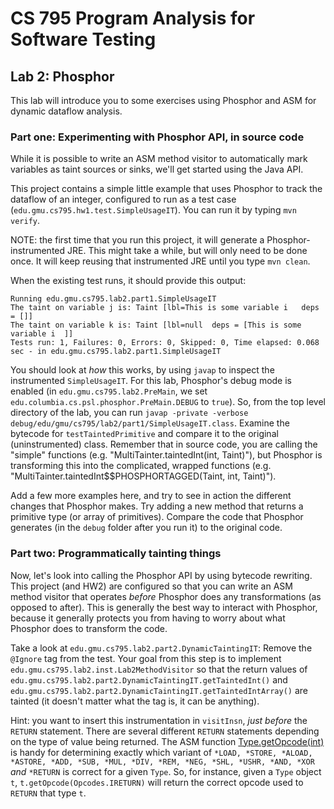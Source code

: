 # CS 795 Program Analysis for Software Testing
## Lab 2: Phosphor

This lab will introduce you to some exercises using Phosphor and ASM for dynamic dataflow analysis.

### Part one: Experimenting with Phosphor API, in source code
While it is possible to write an ASM method visitor to automatically mark variables as taint sources or sinks, we'll get started using the Java API.

This project contains a simple little example that uses Phosphor to track the dataflow of an integer, configured to run as a test case (`edu.gmu.cs795.hw1.test.SimpleUsageIT`). You can run it by typing `mvn verify`.

NOTE: the first time that you run this project, it will generate a Phosphor-instrumented JRE. This might take a while, but will only need to be done once. It will keep reusing that instrumented JRE until you type `mvn clean`.

When the existing test runs, it should provide this output:
```
Running edu.gmu.cs795.lab2.part1.SimpleUsageIT
The taint on variable j is: Taint [lbl=This is some variable i   deps = []]
The taint on variable k is: Taint [lbl=null  deps = [This is some variable i  ]]
Tests run: 1, Failures: 0, Errors: 0, Skipped: 0, Time elapsed: 0.068 sec - in edu.gmu.cs795.lab2.part1.SimpleUsageIT
```

You should look at _how_ this works, by using `javap` to inspect the instrumented `SimpleUsageIT`. For this lab, Phosphor's debug mode is enabled (in `edu.gmu.cs795.lab2.PreMain`, we set `edu.columbia.cs.psl.phosphor.PreMain.DEBUG` to `true`). So, from the top level directory of the lab, you can run `javap -private -verbose debug/edu/gmu/cs795/lab2/part1/SimpleUsageIT.class`. Examine the bytecode for `testTaintedPrimitive` and compare it to the original (uninstrumented) class. Remember that in source code, you are calling the "simple" functions (e.g. "MultiTainter.taintedInt(int, Taint)"), but Phosphor is transforming this into the complicated, wrapped functions (e.g. "MultiTainter.taintedInt$$PHOSPHORTAGGED(Taint, int, Taint)").

Add a few more examples here, and try to see in action the different changes that Phosphor makes. Try adding a new method that returns a primitive type (or array of primitives). Compare the code that Phosphor generates (in the `debug` folder after you run it) to the original code. 

### Part two: Programmatically tainting things
Now, let's look into calling the Phosphor API by using bytecode rewriting. This project (and HW2) are configured so that you can write an ASM method visitor that operates _before_ Phosphor does any transformations (as opposed to after). This is generally the best way to interact with Phosphor, because it generally protects you from having to worry about what Phosphor does to transform the code.

Take a look at `edu.gmu.cs795.lab2.part2.DynamicTaintingIT`: Remove the `@Ignore` tag from the test. Your goal from this step is to implement `edu.gmu.cs795.lab2.inst.Lab2MethodVisitor` so that the return values of `edu.gmu.cs795.lab2.part2.DynamicTaintingIT.getTaintedInt()` and `edu.gmu.cs795.lab2.part2.DynamicTaintingIT.getTaintedIntArray()` are tainted (it doesn't matter what the tag is, it can be anything).

Hint: you want to insert this instrumentation in `visitInsn`, _just before_ the `RETURN` statement. There are several different `RETURN` statements depending on the type of value being returned. The ASM function [Type.getOpcode(int)](http://asm.ow2.org/asm50/javadoc/user/org/objectweb/asm/Type.html#getOpcode-int-) is handy for determining exactly which variant of `*LOAD, *STORE, *ALOAD, *ASTORE, *ADD, *SUB, *MUL, *DIV, *REM, *NEG, *SHL, *USHR, *AND, *XOR` _and_ `*RETURN` is correct for a given `Type`. So, for instance, given a `Type` object `t`, `t.getOpcode(Opcodes.IRETURN)` will return the correct opcode used to `RETURN` that type `t`.